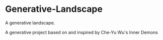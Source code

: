# Generative-Landscape
A generative landscape.

A generative project based on and inspired by Che-Yu Wu's Inner Demons
